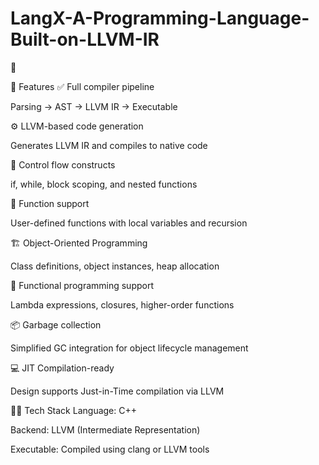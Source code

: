# LangX-A-Programming-Language-Built-on-LLVM-IR
🚀


🚀 Features
✅ Full compiler pipeline

Parsing → AST → LLVM IR → Executable

⚙️ LLVM-based code generation

Generates LLVM IR and compiles to native code

🧮 Control flow constructs

if, while, block scoping, and nested functions

🧰 Function support

User-defined functions with local variables and recursion

🏗️ Object-Oriented Programming

Class definitions, object instances, heap allocation

🔁 Functional programming support

Lambda expressions, closures, higher-order functions

📦 Garbage collection

Simplified GC integration for object lifecycle management

💻 JIT Compilation-ready

Design supports Just-in-Time compilation via LLVM

🧑‍💻 Tech Stack
Language: C++

Backend: LLVM (Intermediate Representation)

Executable: Compiled using clang or LLVM tools